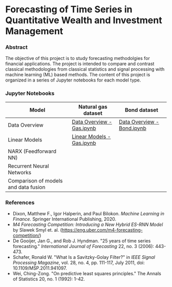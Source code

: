 # Forecasting of Time Series in Quantitative Wealth and Investment Management

### Abstract
The objective of this project is to study forecasting methodolgies for financial applications. The project is intended to compare and contrast classical methodologies from classical statistics and signal processing with machine learning (ML) based methods. The content of this project is organized in a series of Jupyter notebooks for each model type.

### Jupyter Notebooks
| Model | Natural gas dataset | Bond dataset |
| ------------- | ------------- | ---- |
| Data Overview  | [Data Overview - Gas.ipynb](https://github.com/guangdongzoo/AMS520-Project/blob/main/Notebooks/Data%20Overview%20-%20Gas.ipynb)  | [Data Overview - Bond.ipynb](https://github.com/guangdongzoo/AMS520-Project/blob/main/Notebooks/Data%20Overview%20-%20Bond.ipynb)  | 
| Linear Models | [Linear Models - Gas.ipynb](https://github.com/guangdongzoo/AMS520-Project/blob/main/Notebooks/Linear%20Models%20-%20Gas.ipynb)   | |
| NARX (Feedforward NN) |   | |
| Recurrent Neural Networks |   | |
| Comparison of models and data fusion |   | |

### References
* Dixon, Matthew F., Igor Halperin, and Paul Bilokon. *Machine Learning in Finance.* Springer International Publishing, 2020.
* *M4 Forecasting Competition: Introducing a New Hybrid ES-RNN Model* by Slawek Smyl et. al. (https://eng.uber.com/m4-forecasting-competition/)
* De Gooijer, Jan G., and Rob J. Hyndman. "25 years of time series forecasting." *International Journal of Forecasting* 22, no. 3 (2006): 443-473.
* Schafer, Ronald W. "What Is a Savitzky-Golay Filter?" in *IEEE Signal Processing Magazine*, vol. 28, no. 4, pp. 111-117, July 2011, doi: 10.1109/MSP.2011.941097.
* Wei, Ching-Zong. "On predictive least squares principles." The Annals of Statistics 20, no. 1 (1992): 1-42.
